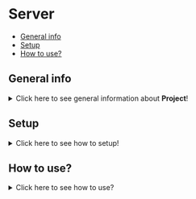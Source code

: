 # Server 
* [General info](#general-info)
* [Setup](#setup)
* [How to use?](#how-to-use)
  
## General info
<details>
<summary>Click here to see general information about <b>Project</b>!</summary>

This code works similarly to HTTP servers, but has a changed protocol for only sending files in both directions, as well as deleting files from the server remotely. This server uses such technology that allows data to be sent not only on the local network. Using this code can save you money that you would normally spend on a cloud subscription.  

</details>

## Setup

<details>
<summary>Click here to see how to setup!</summary>

* on server computer run `g++ -std=c++17 -Wall -o server/server server/server.cpp && ./server/server`
* on client computer run `g++ -std=c++17 -Wall -o client/client client/client.cpp && ./client/client`
* in `clinet/client.cpp` you have to put our server IP addres in line 19 in HTTPClinet instance
  
</details>

## How to use?

<details>
<summary>Click here to see how to use?</summary>

### Comunication protocol uses 3 main commands:

* #### GET
  Get is used to download a file from the server, e.g.: <br>
  `GET story.txt` will download `story.txt` file from the server
* #### PUT
  PUT is used to upload a file to the server, e.g.: <br>
  `PUT story.txt` will upload `story.txt` file to the server
* #### DELETE
  DELETE is used to remotely delete files that already exist on the server, e.g.: <br>
  `DELETE story.txt` will delete `story.txt` file from the server
  
  
</details>
